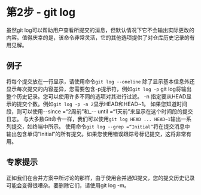 # 第2步 - git log
虽然git log可以帮助用户查看所提交的消息，但默认情况下它不会输出实际更改的内容。值得庆幸的是，该命令非常灵活，它的其他选项提供了对仓库历史记录的有用见解。

## 例子
将每个提交放在一行显示，请使用命令`git log --oneline`
除了显示基本信息外还显示每次提交的内容差异，您需要包含-p提示符，例如`git log -p`
git log将输出整个历史记录。您可以使用许多不同的选项对其进行过滤。 -n <number>指定要从HEAD显示的提交个数。例如`git log -p -n 2`显示HEAD和HEAD~1。
如果您知道时间段，则可以使用--since =“2周前”和_-- until =“1天前”来显示在这个时间段的提交日志。
与大多数Git命令一样，我们可以使用`git log HEAD ... HEAD~1`输出一系列提交，如终端中所示。
使用命令`git log --grep =“Initial”`将在提交消息中输出包含单词“Initial”的所有提交。如果您使用错误跟踪号标记提交，这将非常有用。

## 专家提示
正如我们在合并方案中所讨论的那样，由于使用合并通知提交，您的提交历史记录可能会变得很嘈杂。要删除它们，请使用git log -m。
